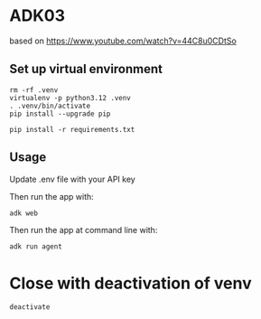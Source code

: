 # ADK03

based on https://www.youtube.com/watch?v=44C8u0CDtSo


## Set up virtual environment

```
rm -rf .venv
virtualenv -p python3.12 .venv
. .venv/bin/activate
pip install --upgrade pip

pip install -r requirements.txt
```

## Usage

Update .env file with your API key

Then run the app with:

```bash
adk web
```

Then run the app at command line with:

```bash
adk run agent
```


# Close with deactivation of venv

```
deactivate
```
